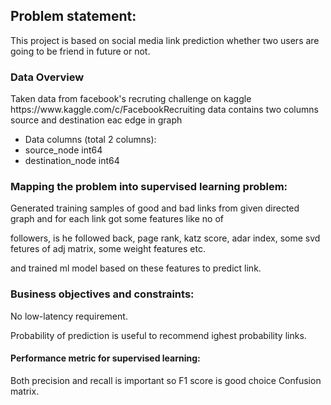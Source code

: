 
<h2>Problem statement:</h2>
This project is based on social media link prediction whether two users are going to be friend in future or not.

<h3>Data Overview</h3>
Taken data from facebook's recruting challenge on kaggle https://www.kaggle.com/c/FacebookRecruiting
data contains two columns source and destination eac edge in graph

- Data columns (total 2 columns):  
- source_node         int64  
- destination_node    int64  

<h3>Mapping the problem into supervised learning problem:</h3>

Generated training samples of good and bad links from given directed graph and for each link got some features like no of

followers, is he followed back, page rank, katz score, adar index, some svd fetures of adj matrix, some weight features etc.

and trained ml model based on these features to predict link.

<h3>Business objectives and constraints:</h3>

No low-latency requirement.

Probability of prediction is useful to recommend ighest probability links.

<h4>Performance metric for supervised learning:</h4>
Both precision and recall is important so F1 score is good choice Confusion matrix.
